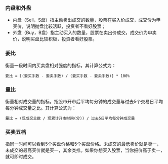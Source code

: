 ### 内盘和外盘

- 内盘（Sell，S盘）指主动卖出成交的数量，股票在买入价成交，成交价为申买价，说明抛盘比较活跃，投资者不看好股票；
- 外盘（Buy，B盘）指主动买入的数量，股票在卖出价成交，成交价为申卖价，说明买盘比较积极，投资者看好股票。

### 委比

衡量一段时间内买卖盘相对强度的指标，其计算公式为：

```
委比 = [(委买手数 - 委卖手数) / (委买手数 - 委卖手数)] * 100%
```

### 量比

衡量相对成交量的指标。指股市开市后平均每分钟的成交量与过去5个交易日平均每分钟成交量之比。其计算公式为：

```
量比 = (现成交总数 / 现累计开市时间(分)) / 过去5日平均每分钟成交量
```

### 买卖五档

指同一时间可以看到5个买盘价格和5个买盘价格。未成交的最低卖价就是卖一，未成交的最高买价就是买一，其余类推。如果你想买入股票，当你报价高于卖一，就可即时成交。

